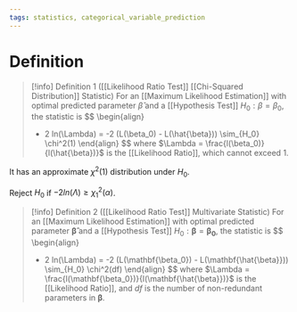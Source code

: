 ```yaml
---
tags: statistics, categorical_variable_prediction
---
```


# Definition

> [!info] Definition 1 ([[Likelihood Ratio Test]] [[Chi-Squared Distribution]] Statistic)
> For an [[Maximum Likelihood Estimation]] with optimal predicted parameter $\hat{\beta}$ and a [[Hypothesis Test]] $H_0: \beta = \beta_0$, the statistic is 
> $$
> \begin{align}
> - 2 ln(\Lambda) = -2 (L(\beta_0) - L(\hat{\beta})) \sim_{H_0} \chi^2(1)
> \end{align}
> $$
> where $\Lambda = \frac{l(\beta_0)}{l(\hat{\beta})}$ is the [[Likelihood Ratio]], which cannot exceed $1$.

It has an approximate $\chi^2(1)$ distribution under $H_0$.

Reject $H_0$ if $-2 ln(\Lambda) \geq \chi^2_1(\alpha)$.

> [!info] Definition 2 ([[Likelihood Ratio Test]] Multivariate Statistic)
> For an [[Maximum Likelihood Estimation]] with optimal predicted parameter $\mathbf{\hat{\beta}}$ and a [[Hypothesis Test]] $H_0: \mathbf{\beta} = \mathbf{\beta_0}$, the statistic is 
> $$
> \begin{align}
> - 2 ln(\Lambda) = -2 (L(\mathbf{\beta_0}) - L(\mathbf{\hat{\beta}})) \sim_{H_0} \chi^2(df)
> \end{align}
> $$
> where $\Lambda = \frac{l(\mathbf{\beta_0})}{l(\mathbf{\hat{\beta}})}$ is the [[Likelihood Ratio]], and $df$ is the number of non-redundant parameters in $\mathbf{\beta}$.